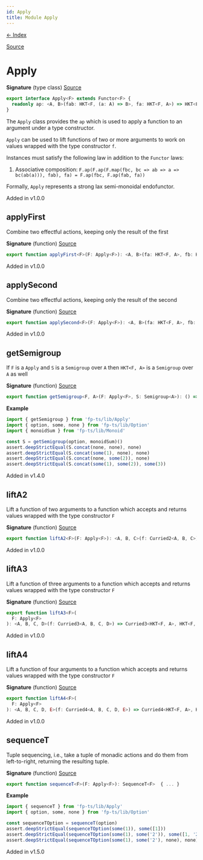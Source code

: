 ```yaml
---
id: Apply
title: Module Apply
---
```


[← Index](.)

[Source](https://github.com/gcanti/fp-ts/blob/master/src/Apply.ts)

# Apply

**Signature** (type class) [Source](https://github.com/gcanti/fp-ts/blob/master/src/Apply.ts#L21-L23)

```ts
export interface Apply<F> extends Functor<F> {
  readonly ap: <A, B>(fab: HKT<F, (a: A) => B>, fa: HKT<F, A>) => HKT<F, B>
}
```

The `Apply` class provides the `ap` which is used to apply a function to an argument under a type constructor.

`Apply` can be used to lift functions of two or more arguments to work on values wrapped with the type constructor
`f`.

Instances must satisfy the following law in addition to the `Functor` laws:

1. Associative composition: `F.ap(F.ap(F.map(fbc, bc => ab => a => bc(ab(a))), fab), fa) = F.ap(fbc, F.ap(fab, fa))`

Formally, `Apply` represents a strong lax semi-monoidal endofunctor.

Added in v1.0.0

## applyFirst

Combine two effectful actions, keeping only the result of the first

**Signature** (function) [Source](https://github.com/gcanti/fp-ts/blob/master/src/Apply.ts#L64-L66)

```ts
export function applyFirst<F>(F: Apply<F>): <A, B>(fa: HKT<F, A>, fb: HKT<F, B>) => HKT<F, A>  { ... }
```

Added in v1.0.0

## applySecond

Combine two effectful actions, keeping only the result of the second

**Signature** (function) [Source](https://github.com/gcanti/fp-ts/blob/master/src/Apply.ts#L87-L89)

```ts
export function applySecond<F>(F: Apply<F>): <A, B>(fa: HKT<F, A>, fb: HKT<F, B>) => HKT<F, B>  { ... }
```

Added in v1.0.0

## getSemigroup

If `F` is a `Apply` and `S` is a `Semigroup` over `A` then `HKT<F, A>` is a `Semigroup` over `A` as well

**Signature** (function) [Source](https://github.com/gcanti/fp-ts/blob/master/src/Apply.ts#L227-L232)

```ts
export function getSemigroup<F, A>(F: Apply<F>, S: Semigroup<A>): () => Semigroup<HKT<F, A>>  { ... }
```

**Example**

```ts
import { getSemigroup } from 'fp-ts/lib/Apply'
import { option, some, none } from 'fp-ts/lib/Option'
import { monoidSum } from 'fp-ts/lib/Monoid'

const S = getSemigroup(option, monoidSum)()
assert.deepStrictEqual(S.concat(none, none), none)
assert.deepStrictEqual(S.concat(some(1), none), none)
assert.deepStrictEqual(S.concat(none, some(2)), none)
assert.deepStrictEqual(S.concat(some(1), some(2)), some(3))
```

Added in v1.4.0

## liftA2

Lift a function of two arguments to a function which accepts and returns values wrapped with the type constructor `F`

**Signature** (function) [Source](https://github.com/gcanti/fp-ts/blob/master/src/Apply.ts#L112-L114)

```ts
export function liftA2<F>(F: Apply<F>): <A, B, C>(f: Curried2<A, B, C>) => Curried2<HKT<F, A>, HKT<F, B>, HKT<F, C>>  { ... }
```

Added in v1.0.0

## liftA3

Lift a function of three arguments to a function which accepts and returns values wrapped with the type constructor
`F`

**Signature** (function) [Source](https://github.com/gcanti/fp-ts/blob/master/src/Apply.ts#L148-L152)

```ts
export function liftA3<F>(
  F: Apply<F>
): <A, B, C, D>(f: Curried3<A, B, C, D>) => Curried3<HKT<F, A>, HKT<F, B>, HKT<F, C>, HKT<F, D>>  { ... }
```

Added in v1.0.0

## liftA4

Lift a function of four arguments to a function which accepts and returns values wrapped with the type constructor
`F`

**Signature** (function) [Source](https://github.com/gcanti/fp-ts/blob/master/src/Apply.ts#L190-L194)

```ts
export function liftA4<F>(
  F: Apply<F>
): <A, B, C, D, E>(f: Curried4<A, B, C, D, E>) => Curried4<HKT<F, A>, HKT<F, B>, HKT<F, C>, HKT<F, D>, HKT<F, E>>  { ... }
```

Added in v1.0.0

## sequenceT

Tuple sequencing, i.e., take a tuple of monadic actions and do them from left-to-right, returning the resulting tuple.

**Signature** (function) [Source](https://github.com/gcanti/fp-ts/blob/master/src/Apply.ts#L331-L344)

```ts
export function sequenceT<F>(F: Apply<F>): SequenceT<F>  { ... }
```

**Example**

```ts
import { sequenceT } from 'fp-ts/lib/Apply'
import { option, some, none } from 'fp-ts/lib/Option'

const sequenceTOption = sequenceT(option)
assert.deepStrictEqual(sequenceTOption(some(1)), some([1]))
assert.deepStrictEqual(sequenceTOption(some(1), some('2')), some([1, '2']))
assert.deepStrictEqual(sequenceTOption(some(1), some('2'), none), none)
```

Added in v1.5.0
